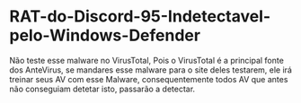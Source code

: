 # RAT-do-Discord-95-Indetectavel-pelo-Windows-Defender
Não teste esse malware no VirusTotal, Pois o VirusTotal é a principal fonte dos AnteVirus, se mandares esse malware para o site deles testarem, ele irá treinar seus AV com esse Malware, consequentemente todos AV que antes não conseguiam detetar isto, passarão a detectar.
